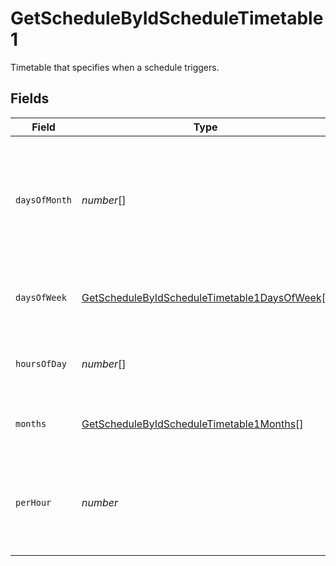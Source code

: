 # GetScheduleByIdScheduleTimetable1

Timetable that specifies when a schedule triggers.


## Fields

| Field                                                                                                                   | Type                                                                                                                    | Required                                                                                                                | Description                                                                                                             |
| ----------------------------------------------------------------------------------------------------------------------- | ----------------------------------------------------------------------------------------------------------------------- | ----------------------------------------------------------------------------------------------------------------------- | ----------------------------------------------------------------------------------------------------------------------- |
| `daysOfMonth`                                                                                                           | *number*[]                                                                                                              | :heavy_minus_sign:                                                                                                      | Days in a month in which the schedule triggers. This is mutually exclusive with days in a week.                         |
| `daysOfWeek`                                                                                                            | [GetScheduleByIdScheduleTimetable1DaysOfWeek](../../models/operations/getschedulebyidscheduletimetable1daysofweek.md)[] | :heavy_check_mark:                                                                                                      | Days in a week in which the schedule triggers.                                                                          |
| `hoursOfDay`                                                                                                            | *number*[]                                                                                                              | :heavy_check_mark:                                                                                                      | Hours in a day in which the schedule triggers.                                                                          |
| `months`                                                                                                                | [GetScheduleByIdScheduleTimetable1Months](../../models/operations/getschedulebyidscheduletimetable1months.md)[]         | :heavy_minus_sign:                                                                                                      | Months in which the schedule triggers.                                                                                  |
| `perHour`                                                                                                               | *number*                                                                                                                | :heavy_check_mark:                                                                                                      | Number of times a schedule triggers per hour, value must be between 1 and 60                                            |